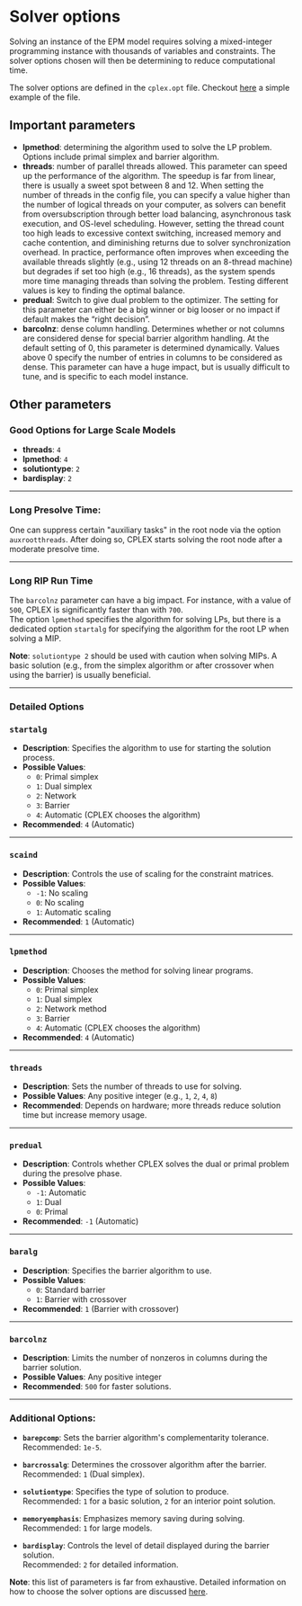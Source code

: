 # Solver options

Solving an instance of the EPM model requires solving a mixed-integer programming instance with thousands of variables and constraints. The solver options chosen will then be determining to reduce computational time.

The solver options are defined in the `cplex.opt` file. Checkout [here](https://github.com/ESMAP-World-Bank-Group/EPM/blob/main/epm/cplex.opt) a simple example of the file.

## Important parameters
- **lpmethod**: determining the algorithm used to solve the LP problem. Options include primal simplex and barrier algorithm.
- **threads**: number of parallel threads allowed. This parameter can speed up the performance of the algorithm. The speedup is far from linear, there is usually a sweet spot between 8 and 12. When setting the number of threads in the config file, you can specify a value higher than the number of logical threads on your computer, as solvers can benefit from oversubscription through better load balancing, asynchronous task execution, and OS-level scheduling. However, setting the thread count too high leads to excessive context switching, increased memory and cache contention, and diminishing returns due to solver synchronization overhead. In practice, performance often improves when exceeding the available threads slightly (e.g., using 12 threads on an 8-thread machine) but degrades if set too high (e.g., 16 threads), as the system spends more time managing threads than solving the problem. Testing different values is key to finding the optimal balance.
- **predual**: Switch to give dual problem to the optimizer. The setting for this parameter can either be a big winner or big looser or no impact if default makes the “right decision”.
- **barcolnz**: dense column handling. Determines whether or not columns are considered dense for special barrier algorithm handling. At the default setting of 0, this parameter is determined dynamically. Values above 0 specify the number of entries in columns to be considered as dense. This parameter can have a huge impact, but is usually difficult to tune, and is specific to each model instance.

## Other parameters


### Good Options for Large Scale Models
- **threads**: `4`
- **lpmethod**: `4`
- **solutiontype**: `2`
- **bardisplay**: `2`

---

### Long Presolve Time:
One can suppress certain "auxiliary tasks" in the root node via the option `auxrootthreads`. After doing so, CPLEX starts solving the root node after a moderate presolve time.

---

### Long RIP Run Time
The `barcolnz` parameter can have a big impact. For instance, with a value of `500`, CPLEX is significantly faster than with `700`.  
The option `lpmethod` specifies the algorithm for solving LPs, but there is a dedicated option `startalg` for specifying the algorithm for the root LP when solving a MIP.  

**Note**: `solutiontype 2` should be used with caution when solving MIPs. A basic solution (e.g., from the simplex algorithm or after crossover when using the barrier) is usually beneficial.

---

### Detailed Options

### `startalg`
- **Description**: Specifies the algorithm to use for starting the solution process.
- **Possible Values**:
  - `0`: Primal simplex
  - `1`: Dual simplex
  - `2`: Network
  - `3`: Barrier
  - `4`: Automatic (CPLEX chooses the algorithm)
- **Recommended**: `4` (Automatic)

---

### `scaind`
- **Description**: Controls the use of scaling for the constraint matrices.
- **Possible Values**:
  - `-1`: No scaling
  - `0`: No scaling
  - `1`: Automatic scaling
- **Recommended**: `1` (Automatic)

---

### `lpmethod`
- **Description**: Chooses the method for solving linear programs.
- **Possible Values**:
  - `0`: Primal simplex
  - `1`: Dual simplex
  - `2`: Network method
  - `3`: Barrier
  - `4`: Automatic (CPLEX chooses the algorithm)
- **Recommended**: `4` (Automatic)

---

### `threads`
- **Description**: Sets the number of threads to use for solving.
- **Possible Values**: Any positive integer (e.g., `1`, `2`, `4`, `8`)
- **Recommended**: Depends on hardware; more threads reduce solution time but increase memory usage.

---

### `predual`
- **Description**: Controls whether CPLEX solves the dual or primal problem during the presolve phase.
- **Possible Values**:
  - `-1`: Automatic
  - `1`: Dual
  - `0`: Primal
- **Recommended**: `-1` (Automatic)

---

### `baralg`
- **Description**: Specifies the barrier algorithm to use.
- **Possible Values**:
  - `0`: Standard barrier
  - `1`: Barrier with crossover
- **Recommended**: `1` (Barrier with crossover)

---

### `barcolnz`
- **Description**: Limits the number of nonzeros in columns during the barrier solution.
- **Possible Values**: Any positive integer
- **Recommended**: `500` for faster solutions.

---

### Additional Options:
- **`barepcomp`**: Sets the barrier algorithm's complementarity tolerance.  
  Recommended: `1e-5`.

- **`barcrossalg`**: Determines the crossover algorithm after the barrier.  
  Recommended: `1` (Dual simplex).

- **`solutiontype`**: Specifies the type of solution to produce.  
  Recommended: `1` for a basic solution, `2` for an interior point solution.

- **`memoryemphasis`**: Emphasizes memory saving during solving.  
  Recommended: `1` for large models.

- **`bardisplay`**: Controls the level of detail displayed during the barrier solution.  
  Recommended: `2` for detailed information.



**Note**: this list of parameters is far from exhaustive. Detailed information on how to choose the solver options are discussed [here](https://worldbankgroup.sharepoint.com/:b:/t/PowerSystemPlanning-WBGroup/EU2NwUyeOo9CljzcBCJThbsBac_sVZWv7GWmuUWf0XDIyw?e=wLkYhH).